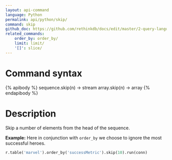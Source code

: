 ```yaml
---
layout: api-command 
language: Python
permalink: api/python/skip/
command: skip 
github_doc: https://github.com/rethinkdb/docs/edit/master/2-query-language/api/python/transformations/skip.md
related_commands:
    order_by: order_by/
    limit: limit/
    '[]': slice/
---
```


# Command syntax #

{% apibody %}
sequence.skip(n) &rarr; stream
array.skip(n) &rarr; array
{% endapibody %}

# Description #

Skip a number of elements from the head of the sequence.

__Example:__ Here in conjunction with `order_by` we choose to ignore the most successful heroes.

```py
r.table('marvel').order_by('successMetric').skip(10).run(conn)
```


